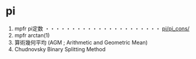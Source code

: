 # pi

1. mpfr pi定数 ・・・・・・・・・・・・・・・・・・・・・・ [pi/pi_cons/](pi/pi_cons/)
2. mpfr arctan(1)
3. 算術幾何平均 (AGM ; Arithmetic and Geometric Mean) 
4. Chudnovsky Binary Splitting Method
